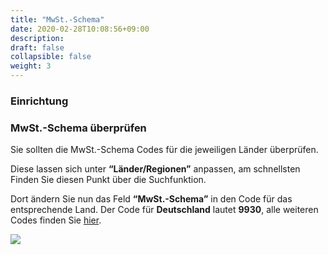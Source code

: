 ```yaml
---
title: "MwSt.-Schema"
date: 2020-02-28T10:08:56+09:00
description: 
draft: false
collapsible: false
weight: 3
---
```


### Einrichtung

### MwSt.-Schema überprüfen

Sie sollten die MwSt.-Schema Codes für die jeweiligen Länder überprüfen. 

Diese lassen sich unter **“Länder/Regionen”** anpassen, am schnellsten Finden Sie diesen Punkt über die Suchfunktion.

Dort ändern Sie nun das Feld **“MwSt.-Schema”** in den Code für das entsprechende Land. Der Code für **Deutschland** lautet **9930**, alle weiteren Codes finden Sie [hier](https://docs.peppol.eu/poacc/billing/3.0/codelist/eas/).

![](images/XRechnung/erste_schritte/xrechnungmwst.PNG)
